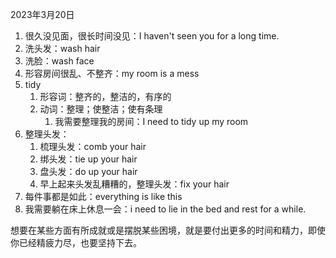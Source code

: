 2023年3月20日
1. 很久没见面，很长时间没见：I haven't seen you for a long time.
2. 洗头发：wash hair
3. 洗脸：wash face
4. 形容房间很乱、不整齐：my room is a mess
5. tidy
	1. 形容词：整齐的，整洁的，有序的
	2. 动词：整理；使整洁；使有条理
		1. 我需要整理我的房间：I need to tidy up my room
6. 整理头发：
	1. 梳理头发：comb your hair
	2. 绑头发：tie up your hair
	3. 盘头发：do up your hair
	4. 早上起来头发乱糟糟的，整理头发：fix your hair
7. 每件事都是如此：everything is like this
8. 我需要躺在床上休息一会：i need to lie in the bed and rest for a while.

想要在某些方面有所成就或是摆脱某些困境，就是要付出更多的时间和精力，即使你已经精疲力尽，也要坚持下去。